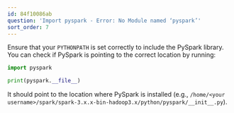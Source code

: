 ```yaml
---
id: 84f10086ab
question: 'Import pyspark - Error: No Module named ‘pyspark’'
sort_order: 7
---
```


Ensure that your `PYTHONPATH` is set correctly to include the PySpark library. You can check if PySpark is pointing to the correct location by running:

```python
import pyspark

print(pyspark.__file__)
```

It should point to the location where PySpark is installed (e.g., `/home/<your username>/spark/spark-3.x.x-bin-hadoop3.x/python/pyspark/__init__.py`).